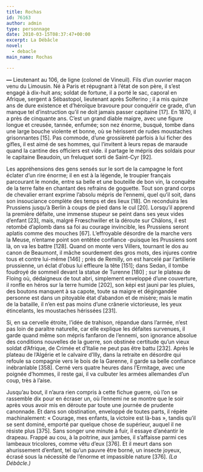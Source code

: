 ```yaml
---
title: Rochas
id: 76163
author: admin
type: personnage
date: 2010-03-15T08:37:47+00:00
excerpt: La Débâcle
novel:
  - debacle
main_name: Rochas

---
```

**—** Lieutenant au 106, de ligne (colonel de Vineuil). Fils d&rsquo;un ouvrier maçon venu du Limousin. Né à Paris et répugnant à l&rsquo;état de son père, il s&rsquo;est engagé à dix-huit ans; soldat de fortune, il a porté le sac, caporal en Afrique, sergent à Sébastopol, lieutenant après Solferino ; il a mis quinze ans de dure existence et d&rsquo;héroïque bravoure pour conquérir ce grade, d&rsquo;un manque tel d&rsquo;instruction qu&rsquo;il ne doit jamais passer capitaine [17]. En 1870, il a près de cinquante ans. C&rsquo;est un grand diable maigre, avec une figure longue et creusée, tannée, enfumée; son nez énorme, busqué, tombe dans une large bouche violente et bonne, où se hérissent de rudes moustaches grisonnantes [15]. Pas commode, d&rsquo;une grossièreté parfois à lui ficher des gifles, il est aimé de ses hommes, qui l&rsquo;invitent à leurs repas de maraude quand la cantine des officiers est vide. il partage le mépris des soldais pour le capitaine Beaudoin, un freluquet sorti de Saint-Cyr [92].

Les appréhensions des gens sensés sur le sort de la campagne le font éclater d&rsquo;un rire énorme; il en est à la légende, le troupier français parcourant le monde, entre sa belle et une bouteille de bon vin, la conquête de la terre faite en chantant des refrains de goguette. Tout son grand corps de chevalier errant exprime l&rsquo;absolu mépris de l&rsquo;ennemi, quel qu&rsquo;il soit, dans son insouciance complète des temps et des lieux [18]. On reconduira les Prussiens jusqu&rsquo;à Berlin à coups de pied dans le cul [20]. Lorsqu&rsquo;il apprend la première défaite, une immense stupeur se peint dans ses yeux vides d&rsquo;enfant [23], mais, malgré Frœschwiller et la déroute sur Châlons, il est retombé d&rsquo;aplomb dans sa foi au courage invincible, les Prussiens seront aplatis comme des mouches [67]. L&rsquo;effroyable désordre de la marche vers la Meuse, n&rsquo;entame point son entêtée confiance -puisque les Prussiens sont là, on va les battre [128]. Quand on monte vers Villers, tournant le dos au canon de Beaumont, il mâche sourdement des gros mots, des injures contre tous et contre lui-même [146] ; près de Remilly, on est harcelé par l&rsquo;artillerie prussienne, un éclat d&rsquo;obus lui effleure la tête [151]; dans Sedan, il tombe foudroyé de sommeil devant la statue de Turenne [180] ; sur le plateau de Floing où, dédaigneux de tout abri, simplement enveloppé d&rsquo;une couverture, il ronfle en héros sur la terre humide [202], son képi est jauni par les pluies, des boutons manquent à sa capote, toute sa maigre et dégingandée personne est dans un pitoyable état d&rsquo;abandon et de misère; mais le matin de la bataille, il n&rsquo;en est pas moins d&rsquo;une crânerie victorieuse, les yeux étincelants, les moustaches hérissées [231].

Si, en sa cervelle étroite, l&rsquo;idée de trahison, répandue dans l&rsquo;armée, n&rsquo;est pas loin de paraître naturelle, car elle explique les défaites survenues, il garde quand même son mépris fanfaron de l&rsquo;ennemi, son ignorance absolue des conditions nouvelles de la guerre, son obstinée certitude qu&rsquo;un vieux soldat d&rsquo;Afrique, de Crimée et d&rsquo;Italie ne peut pas être battu [232]. Après le plateau de l&rsquo;Algérie et le calvaire d&rsquo;Illy, dans la retraite en désordre qui refoule sa compagnie vers le bois de la Garenne, il garde sa belle confiance inébranlable [358]. Cerné vers quatre heures dans l&rsquo;Ermitage, avec une poignée d&rsquo;hommes, il reste gai, il va culbuter les armées allemandes d&rsquo;un coup, très à l&rsquo;aise.

Jusqu&rsquo;au bout, il n&rsquo;aura rien compris à cette fichue guerre, où l&rsquo;on se rassemble dix pour en écraser un, où l&rsquo;ennemi ne se montre que le soir après vous avoir mis en déroute par toute une journée de prudente canonnade. Et dans son obstination, enveloppé de toutes parts, il répète machinalement: « Courage, mes enfants, la victoire est là-bas », tandis qu&rsquo;il se sent dominé, emporté par quelque chose de supérieur, auquel il ne résiste plus [375]. Sans songer une minute à fuir, il essaye d&rsquo;anéantir le drapeau. Frappé au cou, à la poitrine, aux jambes, il s&rsquo;affaisse parmi ces lambeaux tricolores, comme vêtu d&rsquo;eux [376]. Et il meurt dans son ahurissement d&rsquo;enfant, tel qu&rsquo;un pauvre être borné, un insecte joyeux, écrasé sous la nécessité de l&rsquo;énorme et impassible nature [376]. _(La Débâcle.)_